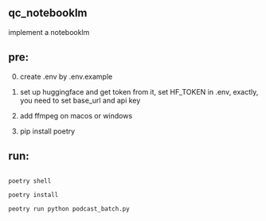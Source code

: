 ## qc_notebooklm

implement a notebooklm 

## pre:

0. create .env by .env.example

1. set up huggingface and get token from it, set HF_TOKEN in .env, exactly, you need to set base_url and api key

2. add ffmpeg on macos or windows

3. pip install poetry   


## run:
```

poetry shell

poetry install

peotry run python podcast_batch.py

```